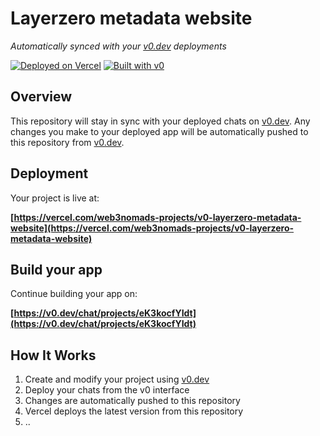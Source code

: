 # Layerzero metadata website

*Automatically synced with your [v0.dev](https://v0.dev) deployments*

[![Deployed on Vercel](https://img.shields.io/badge/Deployed%20on-Vercel-black?style=for-the-badge&logo=vercel)](https://vercel.com/web3nomads-projects/v0-layerzero-metadata-website)
[![Built with v0](https://img.shields.io/badge/Built%20with-v0.dev-black?style=for-the-badge)](https://v0.dev/chat/projects/eK3kocfYIdt)

## Overview

This repository will stay in sync with your deployed chats on [v0.dev](https://v0.dev).
Any changes you make to your deployed app will be automatically pushed to this repository from [v0.dev](https://v0.dev).

## Deployment

Your project is live at:

**[https://vercel.com/web3nomads-projects/v0-layerzero-metadata-website](https://vercel.com/web3nomads-projects/v0-layerzero-metadata-website)**

## Build your app

Continue building your app on:

**[https://v0.dev/chat/projects/eK3kocfYIdt](https://v0.dev/chat/projects/eK3kocfYIdt)**

## How It Works

1. Create and modify your project using [v0.dev](https://v0.dev)
2. Deploy your chats from the v0 interface
3. Changes are automatically pushed to this repository
4. Vercel deploys the latest version from this repository
5. ..
